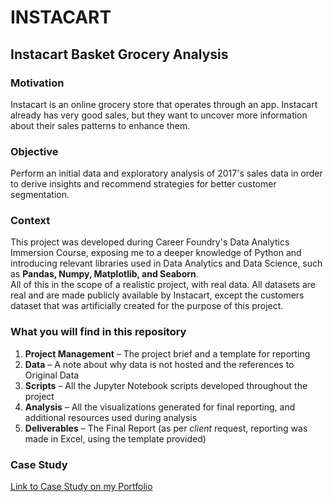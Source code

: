 # INSTACART

## Instacart Basket Grocery Analysis

### Motivation
Instacart is an online grocery store that operates through an app. Instacart already has very good sales, but they want to uncover more information about their sales patterns to enhance them.

### Objective
Perform an initial data and exploratory analysis of 2017's sales data in order to derive insights and recommend strategies for better customer segmentation.

### Context
This project was developed during Career Foundry's Data Analytics Immersion Course, exposing me to a deeper knowledge of Python and introducing relevant libraries used in Data Analytics and Data Science, such as **Pandas, Numpy, Matplotlib, and Seaborn**.  
All of this in the scope of a realistic project, with real data. All datasets are real and are made publicly available by Instacart, except the customers dataset that was artificially created for the purpose of this project.

### What you will find in this repository
1. **Project Management** – The project brief and a template for reporting  
2. **Data** – A note about why data is not hosted and the references to Original Data  
3. **Scripts** – All the Jupyter Notebook scripts developed throughout the project  
4. **Analysis** – All the visualizations generated for final reporting, and additional resources used during analysis  
5. **Deliverables** – The Final Report (as per *client* request, reporting was made in Excel, using the template provided)

### Case Study
[Link to Case Study on my Portfolio](#)
